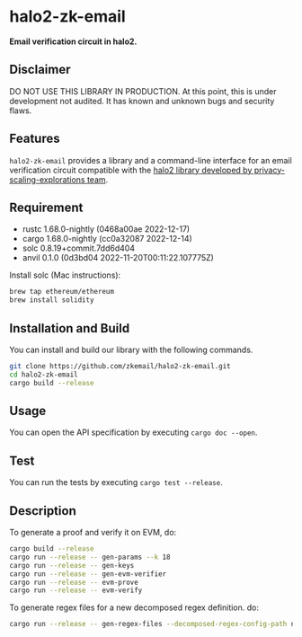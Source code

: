 # halo2-zk-email

**Email verification circuit in halo2.**

## Disclaimer
DO NOT USE THIS LIBRARY IN PRODUCTION. At this point, this is under development not audited. It has known and unknown bugs and security flaws.

## Features
`halo2-zk-email` provides a library and a command-line interface for an email verification circuit compatible with the [halo2 library developed by privacy-scaling-explorations team](https://github.com/privacy-scaling-explorations/halo2).

## Requirement
- rustc 1.68.0-nightly (0468a00ae 2022-12-17)
- cargo 1.68.0-nightly (cc0a32087 2022-12-14)
- solc 0.8.19+commit.7dd6d404
- anvil 0.1.0 (0d3bd04 2022-11-20T00:11:22.107775Z)

Install solc (Mac instructions):
```bash
brew tap ethereum/ethereum
brew install solidity
```

## Installation and Build
You can install and build our library with the following commands.
```bash
git clone https://github.com/zkemail/halo2-zk-email.git
cd halo2-zk-email
cargo build --release
```

## Usage
You can open the API specification by executing `cargo doc --open`.

## Test
You can run the tests by executing `cargo test --release`.

## Description
To generate a proof and verify it on EVM, do:
```bash
cargo build --release
cargo run --release -- gen-params --k 18
cargo run --release -- gen-keys
cargo run --release -- gen-evm-verifier
cargo run --release -- evm-prove
cargo run --release -- evm-verify
```

To generate regex files for a new decomposed regex definition. do:
```bash
cargo run --release -- gen-regex-files --decomposed-regex-config-path new_regex_file.json --regex-files-prefix new_regex
```